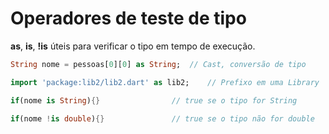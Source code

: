 # Operadores de teste de tipo

**as**, **is**, **!is** úteis para verificar o tipo em tempo de execução.

```dart
String nome = pessoas[0][0] as String;  // Cast, conversão de tipo

import 'package:lib2/lib2.dart' as lib2;	// Prefixo em uma Library

if(nome is String){}				// true se o tipo for String

if(nome !is double){}				// true se o tipo não for double
```

